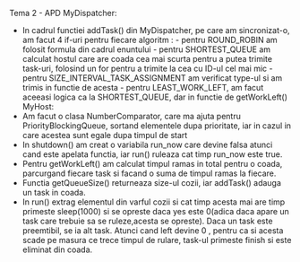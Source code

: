 Tema 2 - APD
MyDispatcher:
- In cadrul functiei addTask() din MyDispatcher, pe care am sincronizat-o, am 
facut 4 if-uri pentru fiecare algoritm :
        - pentru ROUND_ROBIN am folosit formula din cadrul enuntului 
        - pentru SHORTEST_QUEUE am calculat hostul care are coada cea mai 
        scurta pentru a putea trimite task-uri, folosind un for pentru a 
        trimite la cea cu ID-ul cel mai mic
        - pentru SIZE_INTERVAL_TASK_ASSIGNMENT am verificat type-ul si am 
        trimis in functie de acesta
        - pentru LEAST_WORK_LEFT, am facut aceeasi logica ca la 
        SHORTEST_QUEUE, dar in functie de getWorkLeft()
MyHost:
- Am facut o clasa NumberComparator, care ma ajuta pentru PriorityBlockingQueue,
 sortand elementele dupa prioritate, iar in cazul in care acestea sunt egale 
 dupa timpul de start
- In shutdown() am creat o variabila run_now care devine falsa atunci cand 
este apelata functia, iar run() ruleaza cat timp run_now este true.
- Pentru getWorkLeft() am calculat timpul ramas in total pentru o coada, 
parcurgand fiecare task si facand o suma de timpul ramas la fiecare.
- Functia getQueueSize() returneaza size-ul cozii, iar addTask() adauga un 
task in coada.
- In run() extrag elementul din varful cozii si cat timp acesta mai are timp 
primeste sleep(1000) si se opreste daca yes este 0(adica daca apare un task 
care trebuie sa se ruleze,acesta se opreste). Daca un task este preemtibil, 
se ia alt task. Atunci cand left devine 0 , pentru ca si acesta scade pe masura
 ce trece timpul de rulare, task-ul primeste finish si este eliminat din coada.

